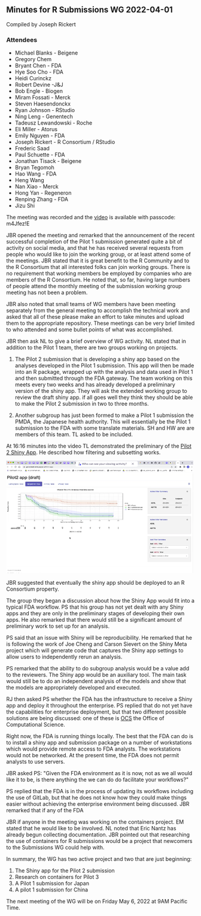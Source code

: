 
## Minutes for R Submissions WG 2022-04-01
Compiled by Joseph Rickert

### Attendees 

* Michael Blanks - Beigene
* Gregory Chem
* Bryant Chen - FDA
* Hye Soo Cho - FDA
* Heidi Curinckz
* Robert Devine -J&J
* Bob Engle - Biogen
* Miram Fossati - Merck
* Steven Haesendonckx
* Ryan Johnson - RStudio
* Ning Leng - Genentech
* Tadeusz Lewandowski - Roche
* Eli Miller - Atorus
* Emily Nguyen - FDA
* Joseph Rickert - R Consortium / RStudio
* Frederic Saad
* Paul Schuette - FDA
* Jonathan Tisack - Beigene
* Bryan Tegomoh
* Hao Wang - FDA
* Heng Wang
* Nan Xiao - Merck
* Hong Yan - Regeneron
* Renping Zhang - FDA
* Jizu Shi

The meeting was recorded and the [video](https://rstudio.zoom.us/rec/share/WAjfjpcZzTGt-jqWdAQ2RaOIJU0VvmFjMYd08mEoyyuY15oYXqYZNi9K6Y_FZeLj.pUmLEm5wDASxtQoN) is available with passcode: m4Jfez!E

JBR opened the meeting and remarked that the announcement of the recent successful completion of the Pilot 1 submission generated quite a bit of activity on social media, and that he has received several requests from people who would like to join the working group, or at least attend some of the meetings. JBR stated that it is great benefit to the R Community and to the R Consortium that all interested folks can join working groups. There is no requirement that working members be employed by companies who are members of the R Consortium. He noted that, so far, having large numbers of people attend the monthly meeting of the submission working group meeting has not been a problem. 

JBR also noted that small teams of WG members have been meeting separately from the general meeting to accomplish the technical work and asked that all of these please make an effort to take minutes and upload them to the appropriate repository. These meetings can be very brief limited to who attended and some bullet points of what was accomplished.

JBR then ask NL to give a brief overview of WG activity. NL stated that in addition to the Pilot 1 team, there are two groups working on projects.

1. The Pilot 2 submission that is developing a shiny app based on the analyses developed in the Pilot 1 submission. This app will then be made into an R package, wrapped up with the analysis and data used in Pilot 1 and then submitted through the FDA gateway. The team working on this meets every two weeks and has already developed a preliminary version of the shiny app. They will ask the extended working group to review the draft shiny app. if all goes well they think they should be able to make the Pilot 2 submission in two to three months.

2. Another subgroup has just been formed to make a Pilot 1 submission the PMDA, the Japanese health authority. This will essentially be the Pilot 1 submission to the FDA with some translate materials. SH and HW are are members of this team. TL asked to be included.


At 16:16 minutes into the video TL demonstrated the preliminary of the [Pilot 2 Shiny App](https://genentech.shinyapps.io/FDA-app/). He described how filtering and subsetting works. 

<img src="pilot2_shiny.png" height = "300" width="500" alt=" Opening page of preliminary Pilot 2 Shiny App ">

JBR suggested that eventually the shiny app should be deployed to an R Consortium property.

The group they began a discussion about how the Shiny App would fit into a typical FDA workflow. PS that his group has not yet dealt with any Shiny apps and they are only in the preliminary stages of developing their own apps. He also remarked that there would still be a significant amount of preliminary work to set up for an analysis. 

PS said that an issue with Shiny will be reproducibility. He remarked that he is following the work of Joe Cheng and Carson Sievert on the Shiny Meta project which will generate code that captures the Shiny app settings to allow users to independently rerun an analysis.

PS remarked that the ability to do subgroup analysis would be a value add to the reviewers. The Shiny app would be an auxiliary tool. The main task would still be to do an independent analysis of the models and show that the models are appropriately developed and executed.


RJ then asked PS whether the FDA has the infrastructure to receive a Shiny app and deploy it throughout the enterprise. PS replied that do not yet have the capabilities for enterprise deployment, but that two different possible solutions are being discussed: one of these is  [OCS](https://www.fda.gov/about-fda/center-drug-evaluation-and-research-cder/office-computational-science) the Office of Computational Science. 

Right now, the FDA is running things locally. The best that the FDA can do is to install a shiny app and submission package on a number of workstations which would provide remote access to FDA analysts. The workstations would not be networked. At the present time, the FDA does not permit analysts to use servers. 

JBR asked PS: "Given the FDA environment as it is now, not as we all would like it to be, is there anything the we can do do facilitate your workflows?"

PS replied that the FDA is in the process of updating its workflows including the use of GitLab, but that he does not know how they could make things easier without achieving the enterprise environment being discussed. JBR remarked that if any of the FDA 

JBR if anyone in the meeting was working on the containers project. EM stated that he would like to be involved. NL noted that Eric Nantz has already begun collecting documentation. JBR pointed out that researching the use of containers for R submissions would be a project that newcomers to the Submissions WG could help with.

In summary, the WG has two active project and two that are just beginning:
1. The Shiny app for the Pilot 2 submission
2. Research on containers for Pilot 3
3. A Pilot 1 submission for Japan
4. A pilot 1 submission for China

The next meeting of the WG will be on Friday May 6, 2022 at 9AM Pacific Time.